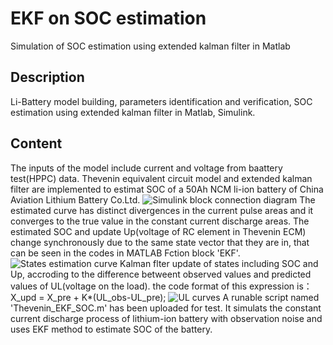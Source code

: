 # EKF on SOC estimation

Simulation of SOC estimation using extended kalman filter in Matlab 

## Description

Li-Battery model building, parameters identification and verification, SOC estimation using extended kalman filter in Matlab, Simulink.

## Content
The inputs of the model include current and voltage from baattery test(HPPC) data. Thevenin equivalent circuit model and extended kalman filter are implemented to estimat SOC of a 50Ah NCM li-ion battery of China Aviation Lithium Battery Co.Ltd.
![Simulink block connection diagram](https://github.com/AlterWL/EKF-on-SOC-Estimation/blob/master/simulink.png)
The estimated curve has distinct divergences in the current pulse areas and it converges to the true value in the constant current discharge areas. The estimated SOC and update Up(voltage of RC element in Thevenin ECM) change synchronously due to the same state vector that they are in, that can be seen in the codes in MATLAB Fction block 'EKF'.
![States estimation curve](https://github.com/AlterWL/EKF-on-SOC-Estimation/blob/master/sim_curves.png)
Kalman flter update of states including SOC and Up, accroding to the difference betweent observed values and predicted values of UL(voltage on the load). the code format of this expression is：
X_upd = X_pre + K*(UL_obs-UL_pre);
![UL curves](https://github.com/AlterWL/EKF-on-SOC-Estimation/blob/master/UL.png)
A runable script named 'Thevenin_EKF_SOC.m' has been uploaded for test. It simulats the constant current discharge process of lithium-ion battery with observation noise and uses EKF method to estimate SOC of the battery.
